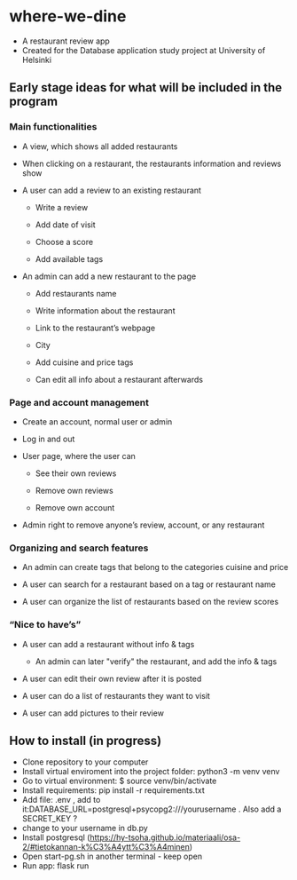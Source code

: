 # where-we-dine

- A restaurant review app
- Created for the Database application study project at University of Helsinki


## Early stage ideas for what will be included in the program

### Main functionalities

- A view, which shows all added restaurants 

- When clicking on a restaurant, the restaurants information and reviews show 

- A user can add a review to an existing restaurant 

    - Write a review 

    - Add date of visit 

    - Choose a score 

    - Add available tags 

- An admin can add a new restaurant to the page 

    - Add restaurants name 

    - Write information about the restaurant 

    - Link to the restaurant’s webpage 

    - City 

    - Add cuisine and price tags 
    
    - Can edit all info about a restaurant afterwards


### Page and account management

- Create an account, normal user or admin 

- Log in and out 

- User page, where the user can 

    - See their own reviews 

    - Remove own reviews 

    - Remove own account 

- Admin right to remove anyone’s review, account, or any restaurant 

 

### Organizing and search features 

- An admin can create tags that belong to the categories cuisine and price 

- A user can search for a restaurant based on a tag or restaurant name

- A user can organize the list of restaurants based on the review scores 

 

### “Nice to have’s”

- A user can add a restaurant without info & tags 

    - An admin can later "verify" the restaurant, and add the info & tags 

- A user can edit their own review after it is posted 

- A user can do a list of restaurants they want to visit 

- A user can add pictures to their review

 
## How to install (in progress)

- Clone repository to your computer
- Install virtual enviroment into the project folder: python3 -m venv venv
- Go to virtual environment: $ source venv/bin/activate
- Install requirements: pip install -r requirements.txt
- Add file: .env , add to it:DATABASE_URL=postgresql+psycopg2:///yourusername . Also add a SECRET_KEY ?
- change to your username in db.py
- Install postgresql (https://hy-tsoha.github.io/materiaali/osa-2/#tietokannan-k%C3%A4ytt%C3%A4minen)
- Open start-pg.sh in another terminal - keep open
- Run app: flask run
